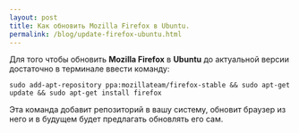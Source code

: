 ```yaml
---
layout: post
title: Как обновить Mozilla Firefox в Ubuntu.
permalink: /blog/update-firefox-ubuntu.html
---
```

Для того чтобы обновить **Mozilla Firefox** в **Ubuntu** до актуальной версии достаточно в терминале ввести команду:

`sudo add-apt-repository ppa:mozillateam/firefox-stable && sudo apt-get update && sudo apt-get install firefox`

Эта команда добавит репозиторий в вашу систему, обновит браузер из него и в будущем будет предлагать обновлять его сам.
